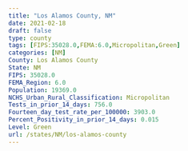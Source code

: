 ```yaml
---
title: "Los Alamos County, NM"
date: 2021-02-18
draft: false
type: county
tags: [FIPS:35028.0,FEMA:6.0,Micropolitan,Green]
categories: [NM]
County: Los Alamos County
State: NM
FIPS: 35028.0
FEMA_Region: 6.0
Population: 19369.0
NCHS_Urban_Rural_Classification: Micropolitan
Tests_in_prior_14_days: 756.0
Fourteen_day_test_rate_per_100000: 3903.0
Percent_Positivity_in_prior_14_days: 0.015
Level: Green
url: /states/NM/los-alamos-county
---
```



